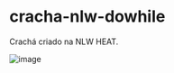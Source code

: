 # cracha-nlw-dowhile
 Crachá criado na NLW HEAT. 
 
 ![image](https://github.com/Luciana-Pessoa/cracha/assets/103122284/7067a298-2fa5-4f95-a48e-c2d6050d6642)

